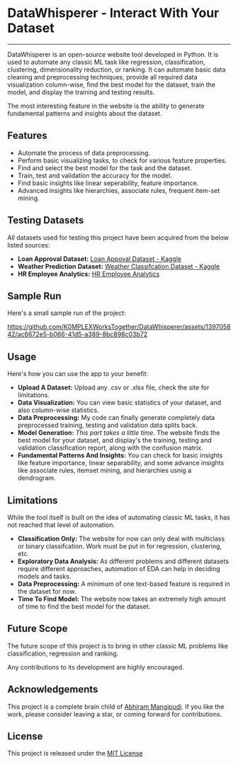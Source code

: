 # DataWhisperer - Interact With Your Dataset
<hr />

DataWhisperer is an open-source website tool developed in
Python. It is used to automate any classic ML task like 
regression, classification, clustering, dimensionality
reduction, or ranking. It can automate basic data cleaning
and preprocessing techniques, provide all required data
visualization column-wise, find the best model for the
dataset, train the model, and display the training and
testing results.

The most interesting feature in the website is the ability
to generate fundamental patterns and insights about the
dataset.

## Features
- Automate the process of data preprocessing.
- Perform basic visualizing tasks, to check for various feature properties.
- Find and select the best model for the task and the dataset.
- Train, test and validation the accuracy for the model.
- Find basic insights like linear seperability, feature importance.
- Advanced insights like hierarchies, associate rules, frequent item-set mining.

## Testing Datasets
All datasets used for testing this project have been acquired from the below listed sources:
- **Loan Approval Dataset:** [Loan Appoval Dataset - Kaggle](https://www.kaggle.com/datasets/architsharma01/loan-approval-prediction-dataset)
- **Weather Prediction Dataset:** [Weather Classifcation Dataset - Kaggle](https://www.kaggle.com/datasets/nikhil7280/weather-type-classification)
- **HR Employee Analytics:** [HR Employee Analytics](https://www.kaggle.com/datasets/kmldas/hr-employee-data-descriptive-analytics)

## Sample Run
Here's a small sample run of the project:

https://github.com/K0MPLEXWorksTogether/DataWhisperer/assets/139705842/ac6672e5-b066-41d5-a389-8bc898c03b72


## Usage

Here's how you can use the app to your benefit:

- **Upload A Dataset:** Upload any .csv or .xlsx file, check the site for limitations.
- **Data Visualization:** You can view basic statistics of your dataset, and also column-wise statistics.
- **Data Preprocessing:** My code can finally generate completely data preprocessed training, testing and validation data splits back.
- **Model Generation:** *This part takes a little time.* The website finds the best model for your dataset, and display's the training, testing and validation classification report, along with the confusion matrix.
- **Fundamental Patterns And Insights:** You can check for basic insights like feature importance, linear separability, and some advance insights like associate rules, itemset mining, and hierarchies usnig a dendrogram.

## Limitations
While the tool itself is built on the idea of automating classic ML tasks, it has not reached that level of automation.

- **Classification Only:** The website for now can only deal with multiclass or binary classifcation. Work must be put in for regression, clustering, etc.
- **Exploratory Data Analysis:** As different problems and different datasets require different approaches, automation of EDA can help in deciding models and tasks.
- **Data Preprocessing:** A minimum of one text-based feature is required in the dataset for now.
- **Time To Find Model:** The website now takes an extremely high amount of time to find the best model for the dataset.


## Future Scope
The future scope of this project is to bring in other classic ML problems like classification, regression and ranking.

Any contributions to its development are highly encouraged.

## Acknowledgements
This project is a complete brain child of 
[Abhiram Mangipudi](https://github.com/K0MPLEXWorksTogether/). If you like the work, please consider leaving a star, or coming forward for contributions.

## License
This project is released under the [MIT License](./LICENSE)